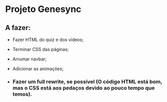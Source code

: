 # Projeto Genesync

## A fazer:

- Fazer HTML do quiz e dos vídeos;
- Terminar CSS das páginas;
- Arrumar navbar;
- Adicionar as animações;

- ### Fazer um full rewrite, se possível (O código HTML está bom, mas o CSS está aos pedaços devido ao pouco tempo que temos).